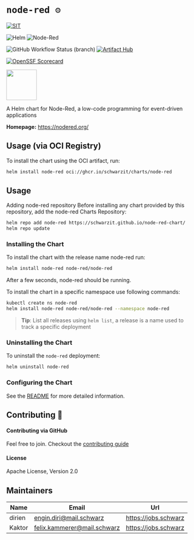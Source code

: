 # `node-red ⚙`

[![SIT](https://img.shields.io/badge/SIT-awesome-blueviolet.svg?style=for-the-badge)](https://jobs.schwarz)

![Helm](https://img.shields.io/badge/helm-0F1689?style=for-the-badge&logo=helm&logoColor=white)
![Node-Red](https://img.shields.io/badge/node--red_3.x-8F0000?style=for-the-badge&logo=nodered&logoColor=white)

![GitHub Workflow Status (branch)](https://img.shields.io/github/workflow/status/SchwarzIT/node-red-chart/chart-publish/main?logo=github&style=for-the-badge)
[![Artifact Hub](https://img.shields.io/endpoint?url=https://artifacthub.io/badge/repository/node-red&style=for-the-badge)](https://artifacthub.io/packages/search?repo=node-red)

[![OpenSSF Scorecard](https://api.securityscorecards.dev/projects/github.com/SchwarzIT/node-red-chart/badge?style=for-the-badge)](https://api.securityscorecards.dev/projects/github.com/SchwarzIT/node-red-chart)

<img src="https://nodered.org/about/resources/media/node-red-icon-2.png" width="80" height="80">

A Helm chart for Node-Red, a low-code programming for event-driven applications

**Homepage:** <https://nodered.org/>

## Usage (via OCI Registry)

To install the chart using the OCI artifact, run:

```bash
helm install node-red oci://ghcr.io/schwarzit/charts/node-red
```

## Usage

Adding node-red repository Before installing any chart provided by this repository, add the node-red Charts Repository:

```bash
helm repo add node-red https://schwarzit.github.io/node-red-chart/
helm repo update
```

### Installing the Chart

To install the chart with the release name node-red run:

```bash
helm install node-red node-red/node-red
```

After a few seconds, node-red should be running.

To install the chart in a specific namespace use following commands:

```bash
kubectl create ns node-red 
helm install node-red node-red/node-red --namespace node-red
```

> **Tip**: List all releases using `helm list`, a release is a name used to track a specific deployment

### Uninstalling the Chart

To uninstall the `node-red` deployment:

```bash
helm uninstall node-red
```

### Configuring the Chart

See the [README](charts/node-red/README.md) for more detailed information.

## Contributing 🤝

#### Contributing via GitHub

Feel free to join. Checkout the [contributing guide](CONTRIBUTING.md)

#### License

Apache License, Version 2.0

## Maintainers

| Name   | Email                         | Url                    |
|--------|-------------------------------|------------------------|
| dirien | <engin.diri@mail.schwarz>     | <https://jobs.schwarz> |
| Kaktor | <felix.kammerer@mail.schwarz> | <https://jobs.schwarz> |

